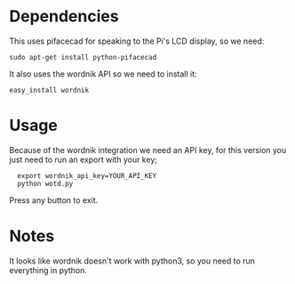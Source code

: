 # Dependencies

This uses pifacecad for speaking to the Pi's LCD display, so we need:

`sudo apt-get install python-pifacecad`

It also uses the wordnik API so we need to install it:

`easy_install wordnik`

# Usage

Because of the wordnik integration we need an API key, for this version you just need to run an export with your key;

```
  export wordnik_api_key=YOUR_API_KEY
  python wotd.py

```

Press any button to exit.

# Notes

It looks like wordnik doesn't work with python3, so you need to run everything in python.
